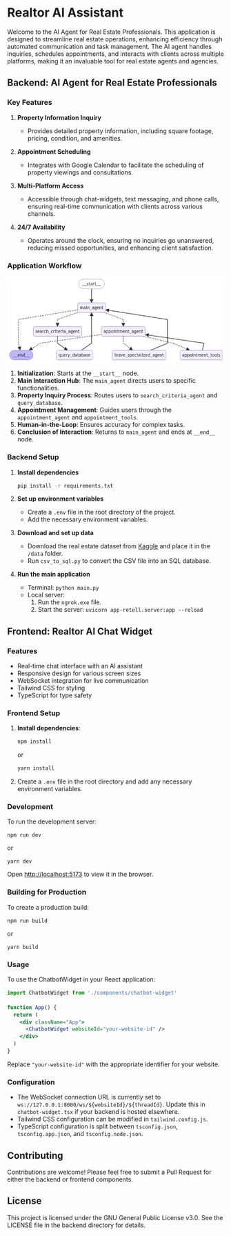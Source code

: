 # Realtor AI Assistant

Welcome to the AI Agent for Real Estate Professionals. This application is designed to streamline real estate operations, enhancing efficiency through automated communication and task management. The AI agent handles inquiries, schedules appointments, and interacts with clients across multiple platforms, making it an invaluable tool for real estate agents and agencies.


## Backend: AI Agent for Real Estate Professionals

### Key Features

1. **Property Information Inquiry**  
   - Provides detailed property information, including square footage, pricing, condition, and amenities.

2. **Appointment Scheduling**  
   - Integrates with Google Calendar to facilitate the scheduling of property viewings and consultations.

3. **Multi-Platform Access**  
   - Accessible through chat-widgets, text messaging, and phone calls, ensuring real-time communication with clients across various channels.

4. **24/7 Availability**  
   - Operates around the clock, ensuring no inquiries go unanswered, reducing missed opportunities, and enhancing client satisfaction.

### Application Workflow

![AI agents graph](backend/graph.png)

1. **Initialization**: Starts at the `__start__` node.
2. **Main Interaction Hub**: The `main_agent` directs users to specific functionalities.
3. **Property Inquiry Process**: Routes users to `search_criteria_agent` and `query_database`.
4. **Appointment Management**: Guides users through the `appointment_agent` and `appointment_tools`.
5. **Human-in-the-Loop**: Ensures accuracy for complex tasks.
6. **Conclusion of Interaction**: Returns to `main_agent` and ends at `__end__` node.

### Backend Setup

1. **Install dependencies**  
   ```bash
   pip install -r requirements.txt
   ```

2. **Set up environment variables**  
   - Create a `.env` file in the root directory of the project.
   - Add the necessary environment variables.

3. **Download and set up data**  
   - Download the real estate dataset from [Kaggle](https://www.kaggle.com/datasets/ahmedshahriarsakib/usa-real-estate-dataset) and place it in the `/data` folder.
   - Run `csv_to_sql.py` to convert the CSV file into an SQL database.

4. **Run the main application**  
   - Terminal: `python main.py`
   - Local server: 
     1. Run the `ngrok.exe` file.
     2. Start the server: `uvicorn app-retell.server:app --reload`

## Frontend: Realtor AI Chat Widget

### Features

- Real-time chat interface with an AI assistant
- Responsive design for various screen sizes
- WebSocket integration for live communication
- Tailwind CSS for styling
- TypeScript for type safety

### Frontend Setup

1. **Install dependencies**:
   ```bash
   npm install
   ```
   or
   ```bash
   yarn install
   ```

2. Create a `.env` file in the root directory and add any necessary environment variables.

### Development

To run the development server:

```
npm run dev
```
or
```
yarn dev
```

Open [http://localhost:5173](http://localhost:5173) to view it in the browser.

### Building for Production

To create a production build:

```
npm run build
```
or
```
yarn build
```

### Usage

To use the ChatbotWidget in your React application:

```jsx
import ChatbotWidget from './components/chatbot-widget'

function App() {
  return (
    <div className="App">
      <ChatbotWidget websiteId="your-website-id" />
    </div>
  )
}
```

Replace `"your-website-id"` with the appropriate identifier for your website.

### Configuration

- The WebSocket connection URL is currently set to `ws://127.0.0.1:8000/ws/${websiteId}/${threadId}`. Update this in `chatbot-widget.tsx` if your backend is hosted elsewhere.
- Tailwind CSS configuration can be modified in `tailwind.config.js`.
- TypeScript configuration is split between `tsconfig.json`, `tsconfig.app.json`, and `tsconfig.node.json`.

## Contributing

Contributions are welcome! Please feel free to submit a Pull Request for either the backend or frontend components.

## License

This project is licensed under the GNU General Public License v3.0. See the LICENSE file in the backend directory for details.
